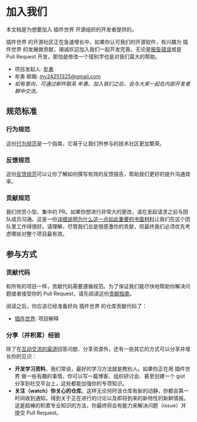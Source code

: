 # 加入我们

本文档是为想要加入 插件世界 开源组织的开发者提供的。

插件世界 的开源社区正在急速增长中，如果你认可我们的开源软件，有兴趣为 插件世界 的发展做贡献，竭诚欢迎加入我们一起开发完善。无论是[报告错误](../contributing/feedback.md)或是 Pull Request 开发，那怕是修改一个错别字也是对我们莫大的帮助。

- 项目发起人: [牟勇](https://github.com/mouyong)
- 牟勇 邮箱: [my24251325@gmail.com](mailto:my24251325@gmail.com)
- *如有意向，可通过邮件联系 牟勇。加入我们之后，会与大家一起在内部开发者群中交流。*

## 规范标准

### 行为规范

这份[行为规范](https://www.contributor-covenant.org/zh-cn/version/2/0/code_of_conduct/)是一个指南，它易于让我们所参与的技术社区更加繁荣。

### 反馈规范

这份[反馈规范](https://www.chiark.greenend.org.uk/~sgtatham/bugs-cn.html)可以让你了解如何撰写有效的反馈报告，帮助我们更好的提升沟通效率。

### 贡献规范

我们欣赏小型、集中的 PR。如果你想进行非常大的更改，请在发起请求之前与团队成员沟通。这是一份[详细说明为什么这一点如此重要的书面材料](https://www.netlify.com/blog/2020/03/31/how-to-scope-down-prs/)让我们在这个团队里工作得很好。请理解，尽管我们总是很感激你的贡献，但最终我们必须优先考虑哪些对整个项目最有效。

## 参与方式

### 贡献代码

和所有的项目一样，贡献代码需要遵循规范。为了保证我们能尽快地帮助你解决问题或者接受你的 Pull Request，请先阅读这份[贡献指南](../contributing/)。

阅读之后，你应该已经准备好向 插件世界 的仓库贡献代码了：

- [插件世界](https://gitee.com/github-mouyong/plugins-world): 项目解释

<!-- 除此之外，我们还有 xx、xx 等[配套仓库](https://github.com/mouyong)。 -->

### 分享（并积累）经验

除了在[互动交流的渠道](./discuss.md)回答问题、分享资源外，还有一些其它的方式可以分享并增长你的见识：

- **开发学习资料**。我们常说，最好的学习方法就是教别人。如果你正在用 插件世界 做一些有趣的事情，你可以写一篇博客、组织研讨会、甚至创建一个 gist 分享到社交平台上，这些都能加强你的专项知识。
- **关注（watch）你关心的仓库**。这样无论何时该仓库有新的动静，你都会第一时间收到通知，得到关于正在进行的讨论以及即将到来的新特性的新鲜情报。这是超棒的积累专业知识的方法，你最终将会有能力来解决问题（issue）并提交 Pull Request。
